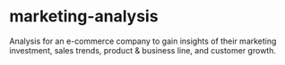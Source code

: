 # marketing-analysis
Analysis for an e-commerce company to gain insights of their marketing investment, sales trends, product &amp; business line, and customer growth.
